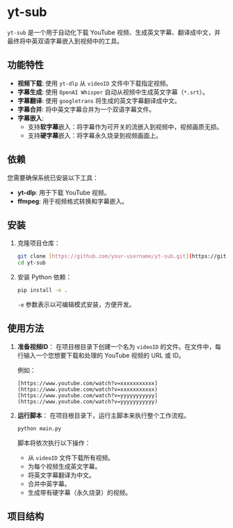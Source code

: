 # yt-sub

`yt-sub` 是一个用于自动化下载 YouTube 视频、生成英文字幕、翻译成中文，并最终将中英双语字幕嵌入到视频中的工具。

## 功能特性

- **视频下载**: 使用 `yt-dlp` 从 `videoID` 文件中下载指定视频。
- **字幕生成**: 使用 `OpenAI Whisper` 自动从视频中生成英文字幕（`*.srt`）。
- **字幕翻译**: 使用 `googletrans` 将生成的英文字幕翻译成中文。
- **字幕合并**: 将中英文字幕合并为一个双语字幕文件。
- **字幕嵌入**:
  - 支持**软字幕**嵌入：将字幕作为可开关的流嵌入到视频中，视频画质无损。
  - 支持**硬字幕**嵌入：将字幕永久烧录到视频画面上。

## 依赖

您需要确保系统已安装以下工具：

- **yt-dlp**: 用于下载 YouTube 视频。
- **ffmpeg**: 用于视频格式转换和字幕嵌入。

## 安装

1.  克隆项目仓库：
    ```bash
    git clone [https://github.com/your-username/yt-sub.git](https://github.com/your-username/yt-sub.git)
    cd yt-sub
    ```

2.  安装 Python 依赖：
    ```bash
    pip install -e .
    ```
    `-e` 参数表示以可编辑模式安装，方便开发。

## 使用方法

1.  **准备视频ID**：
    在项目根目录下创建一个名为 `videoID` 的文件。在文件中，每行输入一个您想要下载和处理的 YouTube 视频的 URL 或 ID。

    例如：
    ```
    [https://www.youtube.com/watch?v=xxxxxxxxxxx](https://www.youtube.com/watch?v=xxxxxxxxxxx)
    [https://www.youtube.com/watch?v=yyyyyyyyyyy](https://www.youtube.com/watch?v=yyyyyyyyyyy)
    ```

2.  **运行脚本**：
    在项目根目录下，运行主脚本来执行整个工作流程。

    ```bash
    python main.py
    ```

    脚本将依次执行以下操作：
    -   从 `videoID` 文件下载所有视频。
    -   为每个视频生成英文字幕。
    -   将英文字幕翻译为中文。
    -   合并中英字幕。
    -   生成带有硬字幕（永久烧录）的视频。

## 项目结构
